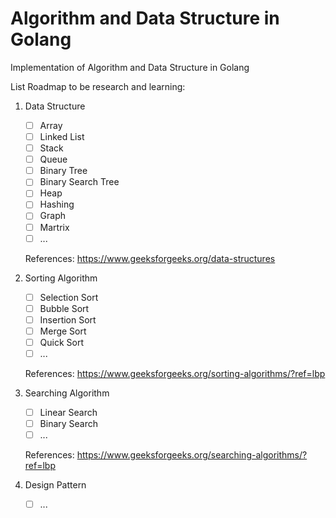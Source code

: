 # Algorithm and Data Structure in Golang
Implementation of Algorithm and Data Structure in Golang

List Roadmap to be research and learning: 
1. Data Structure
    - [ ] Array
    - [ ] Linked List
    - [ ] Stack
    - [ ] Queue
    - [ ] Binary Tree
    - [ ] Binary Search Tree
    - [ ] Heap
    - [ ] Hashing
    - [ ] Graph
    - [ ] Martrix
    - [ ] ...
    
    References: https://www.geeksforgeeks.org/data-structures

2. Sorting Algorithm
    - [ ] Selection Sort
    - [ ] Bubble Sort
    - [ ] Insertion Sort
    - [ ] Merge Sort
    - [ ] Quick Sort
    - [ ] ...

    References: https://www.geeksforgeeks.org/sorting-algorithms/?ref=lbp

3. Searching Algorithm
    - [ ] Linear Search
    - [ ] Binary Search
    - [ ] ...

    References: https://www.geeksforgeeks.org/searching-algorithms/?ref=lbp

3. Design Pattern
    - [ ] ...
